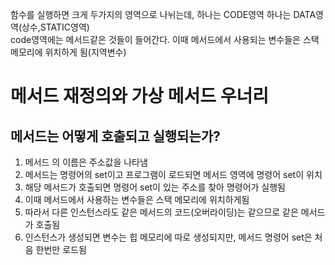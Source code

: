 함수를 실행하면 크게 두가지의 영역으로 나뉘는데, 하나는 CODE영역 하나는 DATA영역(상수,STATIC영역)  
code영역에는 메서드같은 것들이 들어간다. 이때 메서드에서 사용되는 변수들은 스택메모리에 위치하게 됨(지역변수)

메서드 재정의와 가상 메서드 우너리
========================
메서드는 어떻게 호출되고 실행되는가?
-----------------------
1. 메서드 의 이름은 주소값을 나타냄
2. 메서드는 명령어의 set이고 프로그램이 로드되면 메서드 영역에 명령어 set이 위치
3. 해당 메서드가 호출되면 명령어 set이 있는 주소를 찾아 명령어가 실행됨
4. 이때 메서드에서 사용하는 변수들은 스택 메모리에 위치하게됨
5. 따라서 다른 인스턴스라도 같은 메서드의 코드(오버라이딩)는 같으므로 같은 메서드가 호출됨
6. 인스턴스가 생성되면 변수는 힙 메모리에 따로 생성되지만, 메서드 명령어 set은 처음 한번만 로드됨